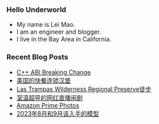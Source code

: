 ### Hello Underworld

- My name is Lei Mao.
- I am an engineer and blogger.
- I live in the Bay Area in California.


### Recent Blog Posts

<!-- BLOG-POST-LIST:START -->
- [C++ ABI Breaking Change](https://leimao.github.io/blog/CPP-ABI-Breaking-Change/)
- [美国的快餐连锁汉堡](https://leimao.github.io/essay/%E7%BE%8E%E5%9B%BD%E7%9A%84%E5%BF%AB%E9%A4%90%E8%BF%9E%E9%94%81%E6%B1%89%E5%A0%A1/)
- [Las Trampas Wilderness Regional Preserve徒步](https://leimao.github.io/life/Las-Trampas-Wilderness-Regional-Preserve/)
- [室温超导的网红直播闹剧](https://leimao.github.io/essay/%E5%AE%A4%E6%B8%A9%E8%B6%85%E5%AF%BC%E7%9A%84%E7%BD%91%E7%BA%A2%E7%9B%B4%E6%92%AD%E9%97%B9%E5%89%A7/)
- [Amazon Prime Photos](https://leimao.github.io/blog/Amazon-Prime-Photos/)
- [2023年8月和9月该入手的模型](https://leimao.github.io/essay/2023%E5%B9%B48%E6%9C%88%E5%92%8C9%E6%9C%88%E8%AF%A5%E5%85%A5%E6%89%8B%E7%9A%84%E6%A8%A1%E5%9E%8B/)
<!-- BLOG-POST-LIST:END -->
